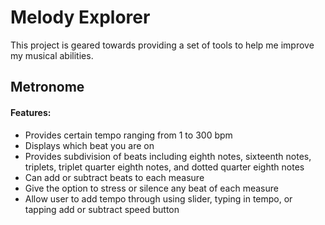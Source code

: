# Melody Explorer
This project is geared towards providing a set of tools to help me improve my musical abilities.

## Metronome

#### Features:

*  Provides certain tempo ranging from 1 to 300 bpm
* Displays which beat you are on
* Provides subdivision of beats including eighth notes, sixteenth notes, triplets, triplet quarter eighth notes, and dotted quarter eighth notes
* Can add or subtract beats to each measure
* Give the option to stress or silence any beat of each measure
* Allow user to add tempo through using slider, typing in tempo, or tapping add or subtract speed button
